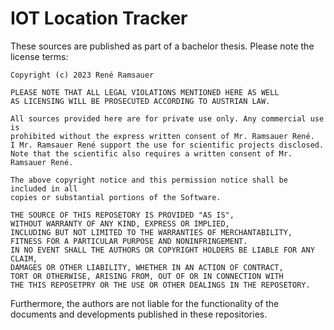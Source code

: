 # IOT Location Tracker
These sources are published as part of a bachelor thesis.
Please note the license terms:

```
Copyright (c) 2023 René Ramsauer

PLEASE NOTE THAT ALL LEGAL VIOLATIONS MENTIONED HERE AS WELL
AS LICENSING WILL BE PROSECUTED ACCORDING TO AUSTRIAN LAW.

All sources provided here are for private use only. Any commercial use is
prohibited without the express written consent of Mr. Ramsauer René.
I Mr. Ramsauer René support the use for scientific projects disclosed.
Note that the scientific also requires a written consent of Mr. Ramsauer René.

The above copyright notice and this permission notice shall be included in all
copies or substantial portions of the Software.

THE SOURCE OF THIS REPOSETORY IS PROVIDED "AS IS",
WITHOUT WARRANTY OF ANY KIND, EXPRESS OR IMPLIED,
INCLUDING BUT NOT LIMITED TO THE WARRANTIES OF MERCHANTABILITY,
FITNESS FOR A PARTICULAR PURPOSE AND NONINFRINGEMENT.
IN NO EVENT SHALL THE AUTHORS OR COPYRIGHT HOLDERS BE LIABLE FOR ANY CLAIM,
DAMAGES OR OTHER LIABILITY, WHETHER IN AN ACTION OF CONTRACT,
TORT OR OTHERWISE, ARISING FROM, OUT OF OR IN CONNECTION WITH
THE THIS REPOSETPRY OR THE USE OR OTHER DEALINGS IN THE REPOSETORY.
```

Furthermore, the authors are not liable for the functionality of the documents and developments published in these repositories.
